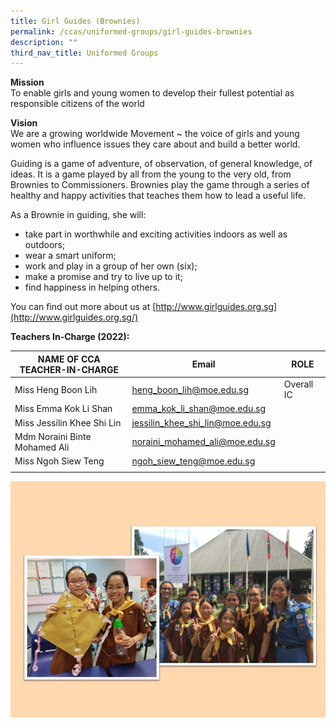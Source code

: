 ```yaml
---
title: Girl Guides (Brownies)
permalink: /ccas/uniformed-groups/girl-guides-brownies
description: ""
third_nav_title: Uniformed Groups
---
```

**Mission** <br>
To enable girls and young women to develop their fullest potential as responsible citizens of the world

**Vision** <br>
We are a growing worldwide Movement ~ the voice of girls and young women who influence issues they care about and build a better world.

Guiding is a game of adventure, of observation, of general knowledge, of ideas. It is a game played by all from the young to the very old, from Brownies to Commissioners. Brownies play the game through a series of healthy and happy activities that teaches them how to lead a useful life.  

As a Brownie in guiding, she will:
* take part in worthwhile and exciting activities indoors as well as outdoors;
* wear a smart uniform;
* work and play in a group of her own (six);
* make a promise and try to live up to it;
* find happiness in helping others.  

You can find out more about us at [http://www.girlguides.org.sg](http://www.girlguides.org.sg/)

**Teachers In-Charge (2022):**

| NAME OF CCA<br>TEACHER-IN-CHARGE | Email | ROLE |
|---|---|---|
| Miss Heng Boon Lih | heng_boon_lih@moe.edu.sg | Overall IC |
| Miss Emma Kok Li Shan | emma_kok_li_shan@moe.edu.sg |   |
| Miss Jessilin Khee Shi Lin | jessilin_khee_shi_lin@moe.edu.sg |   |
| Mdm Noraini Binte Mohamed Ali | noraini_mohamed_ali@moe.edu.sg |   |
| Miss Ngoh Siew Teng | ngoh_siew_teng@moe.edu.sg |  |
| | | |

![](/images/Slide19.jpg)